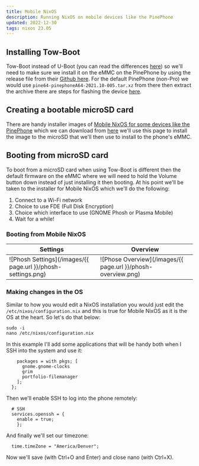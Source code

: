 ```yaml
---
title: Mobile NixOS
description: Running NixOS on mobile devices like the PinePhone
updated: 2022-12-30
tags: nixos 23.05
---
```


## Installing Tow-Boot

Tow-Boot instead of U-Boot (you can read the differences [here](https://github.com/Tow-Boot/Tow-Boot/blob/released/doc/differences-from-u-boot.md)) so we'll need to make sure we install it on the eMMC on the PinePhone by using the release file from their [Github here](https://github.com/Tow-Boot/Tow-Boot/releases). For the default PinePhone (non-Pro) we would use `pine64-pinephoneA64-2021.10-005.tar.xz` from there then extract the archive there are steps for flashing the device [here](https://tow-boot.org/devices/pine64-pinephoneA64.html). 

## Creating a bootable microSD card

There are handy installer images of [Mobile NixOS for some devices like the PinePhone](https://mobile.nixos.org/devices/pine64-pinephone.html) which we can download from [here](https://hydra.nixos.org/job/mobile-nixos/unstable/installer.pine64-pinephone) we'll use this page to install the image to the microSD that we'll then use to install to the phone's eMMC. 

## Booting from microSD card

To boot from a microSD card when using Tow-Boot is different then the default firmware on the eMMC where we will need to hold the Volume button down instead of just installing it then booting. At his point we'll be taken to the installer for Mobile NixOS which we'll do the following:

1. Connect to a Wi-Fi network
2. Choice to use FDE (Full Disk Encryption)
3. Choice which interface to use (GNOME Phosh or Plasma Mobile)
4. Wait for a while!

### Booting from Mobile NixOS 

| Settings | Overview |
| -------- | -------- |
| ![Phosh Settings](/images/{{ page.url }}/phosh-settings.png) | ![Phose Overview](/images/{{ page.url }}/phosh-overview.png) |

### Making changes in the OS

Similar to how you would edit a NixOS installation you would just edit the `/etc/nixos/configuration.nix` and this is true for Mobile NixOS as it is the OS at the heart. So let's do that below:

```
sudo -i
nano /etc/nixos/configuration.nix
```

In this example I'll add some applications that will be handy both when I SSH into the system and use it:

```
    packages = with pkgs; [
      gnome.gnome-clocks
      grim
      portfolio-filemanager
    ];
  };
```

Then we'll enable SSH to log into the phone remotely:

```
  # SSH
  services.openssh = {
    enable = true;
    };
```

And finally we'll set our timezone:

```
  time.timeZone = "America/Denver";
```

Now we'll save (with Ctrl+O and Enter) and close nano (with Ctrl+X).
